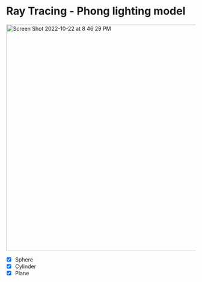 # Ray Tracing - Phong lighting model
<img width="600" alt="Screen Shot 2022-10-22 at 8 46 29 PM" src="https://user-images.githubusercontent.com/54932132/197337332-7181a61c-a3f6-491c-8d00-2e039ea24e39.png">

- [x] Sphere
- [x] Cylinder
- [x] Plane
